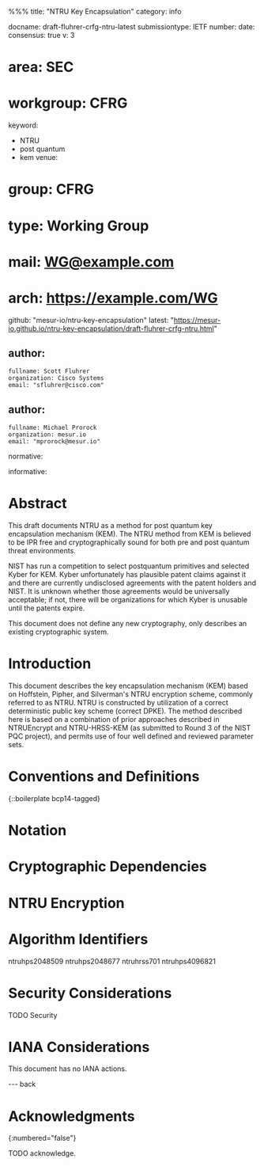 %%%
title: "NTRU Key Encapsulation"
category: info

docname: draft-fluhrer-crfg-ntru-latest
submissiontype: IETF 
number:
date:
consensus: true
v: 3

# area: SEC
# workgroup: CFRG
keyword:
 - NTRU
 - post quantum
 - kem
venue:
#  group: CFRG
#  type: Working Group
#  mail: WG@example.com
#  arch: https://example.com/WG
  github: "mesur-io/ntru-key-encapsulation"
  latest: "https://mesur-io.github.io/ntru-key-encapsulation/draft-fluhrer-crfg-ntru.html"

author:
 -
    fullname: Scott Fluhrer
    organization: Cisco Systems
    email: "sfluhrer@cisco.com"

author:
 -
    fullname: Michael Prorock
    organization: mesur.io
    email: "mprorock@mesur.io"


normative:

informative:


# Abstract

This draft documents NTRU as a method for post quantum key encapsulation mechanism (KEM).  The NTRU method from KEM is believed to be IPR free and cryptographically sound for both pre and post quantum threat environments.

NIST has run a competition to select postquantum primitives and selected Kyber for KEM.  Kyber unfortunately has plausible patent claims against it and there are currently undisclosed agreements with the patent holders and NIST. It is unknown whether those agreements would be universally acceptable; if not, there will be organizations for which Kyber is unusable until the patents expire.

This document does not define any new cryptography, only describes an existing cryptographic system.

# Introduction

This document describes the key encapsulation mechanism (KEM) based on Hoffstein, Pipher, and Silverman's NTRU encryption scheme, commonly referred to as NTRU. NTRU is constructed by utilization of a correct deterministic public key scheme (correct DPKE).  The method described here is based on a combination of prior approaches described in NTRUEncrypt and NTRU-HRSS-KEM (as submitted to Round 3 of the NIST PQC project), and permits use of four well defined and reviewed parameter sets.

# Conventions and Definitions

{::boilerplate bcp14-tagged}

# Notation

# Cryptographic Dependencies

# NTRU Encryption

# Algorithm Identifiers

ntruhps2048509
ntruhps2048677
ntruhrss701
ntruhps4096821

# Security Considerations

TODO Security


# IANA Considerations

This document has no IANA actions.


--- back

# Acknowledgments
{:numbered="false"}

TODO acknowledge.

<reference anchor='NTRU' target='https://ntru.org/f/ntru-20190330.pdf'>
    <front>
        <title>NTRU: Algorithm Specications And Supporting Documentation</title>
        <author initials='C' surname='Chen' fullname='Cong Chen'></author>
        <author initials='O.' surname='Danba' fullname='Oussama Danba'></author>
        <author initials='J.' surname='Hoffstein' fullname='Jeffrey Hoffstein'></author>
        <author initials='A.' surname='Hulsing' fullname='Andreas Hulsing'></author>
        <author initials='J.' surname='Rijneveld' fullname='Joost Rijneveld'></author>
        <author initials='J. M.' surname='Schanck' fullname='John M. Schanck'></author>
        <author initials='P.' surname='Schwabe' fullname='Peter Schwabe'></author>
        <author initials='W.' surname='Whyte' fullname='William Whyte'></author>
        <author initials='Z.' surname='Zhang' fullname='Zhenfei Zhang'></author>
        <date year='2019'/>
    </front>
</reference>
